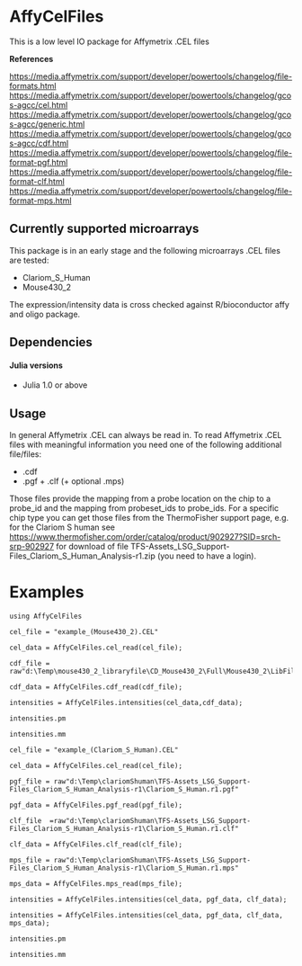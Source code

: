 # AffyCelFiles

This is a low level IO package for Affymetrix .CEL files

**References**

https://media.affymetrix.com/support/developer/powertools/changelog/file-formats.html
https://media.affymetrix.com/support/developer/powertools/changelog/gcos-agcc/cel.html
https://media.affymetrix.com/support/developer/powertools/changelog/gcos-agcc/generic.html
https://media.affymetrix.com/support/developer/powertools/changelog/gcos-agcc/cdf.html
https://media.affymetrix.com/support/developer/powertools/changelog/file-format-pgf.html
https://media.affymetrix.com/support/developer/powertools/changelog/file-format-clf.html
https://media.affymetrix.com/support/developer/powertools/changelog/file-format-mps.html

## Currently supported microarrays

This package is in an early stage and the following microarrays .CEL files are tested:
* Clariom_S_Human
* Mouse430_2

The expression/intensity data is cross checked against R/bioconductor affy and oligo package.

## Dependencies

#### Julia versions

* Julia 1.0 or above

## Usage

In general Affymetrix .CEL can always be read in. To read Affymetrix .CEL files with meaningful information you need one of the following additional file/files:
* .cdf
* .pgf + .clf (+ optional .mps)

Those files provide the mapping from a probe location on the chip to a probe_id and the mapping from probeset_ids to probe_ids. For a specific chip type you
can get those files from the ThermoFisher support page, e.g. for the Clariom S human see https://www.thermofisher.com/order/catalog/product/902927?SID=srch-srp-902927
for download of file TFS-Assets_LSG_Support-Files_Clariom_S_Human_Analysis-r1.zip (you need to have a login).





# Examples

```
using AffyCelFiles

cel_file = "example_(Mouse430_2).CEL"

cel_data = AffyCelFiles.cel_read(cel_file);

cdf_file = raw"d:\Temp\mouse430_2_libraryfile\CD_Mouse430_2\Full\Mouse430_2\LibFiles\Mouse430_2.cdf"

cdf_data = AffyCelFiles.cdf_read(cdf_file);

intensities = AffyCelFiles.intensities(cel_data,cdf_data);

intensities.pm

intensities.mm

cel_file = "example_(Clariom_S_Human).CEL"

cel_data = AffyCelFiles.cel_read(cel_file);

pgf_file = raw"d:\Temp\clariomShuman\TFS-Assets_LSG_Support-Files_Clariom_S_Human_Analysis-r1\Clariom_S_Human.r1.pgf"

pgf_data = AffyCelFiles.pgf_read(pgf_file);

clf_file  =raw"d:\Temp\clariomShuman\TFS-Assets_LSG_Support-Files_Clariom_S_Human_Analysis-r1\Clariom_S_Human.r1.clf"

clf_data = AffyCelFiles.clf_read(clf_file);

mps_file = raw"d:\Temp\clariomShuman\TFS-Assets_LSG_Support-Files_Clariom_S_Human_Analysis-r1\Clariom_S_Human.r1.mps"

mps_data = AffyCelFiles.mps_read(mps_file);

intensities = AffyCelFiles.intensities(cel_data, pgf_data, clf_data);

intensities = AffyCelFiles.intensities(cel_data, pgf_data, clf_data, mps_data);

intensities.pm

intensities.mm
```



